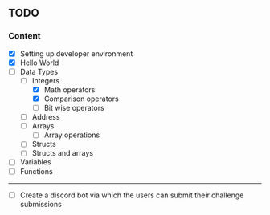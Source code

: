 ## TODO

### Content

- [x] Setting up developer environment
- [x] Hello World
- [ ] Data Types
  - [ ] Integers
    - [x] Math operators
    - [x] Comparison operators
    - [ ] Bit wise operators
  - [ ] Address
  - [ ] Arrays
    - [ ] Array operations
  - [ ] Structs
  - [ ] Structs and arrays
- [ ] Variables
- [ ] Functions
--- 

- [ ] Create a discord bot via which the users can submit their challenge submissions
